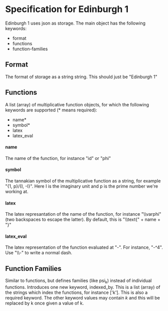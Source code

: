 # Specification for Edinburgh 1

Edinburgh 1 uses json as storage. The main object has the following keywords:

* format
* functions
* function-families

## Format

The format of storage as a string string. This should just be "Edinburgh 1"

## Functions

A list (array) of multiplicative function objects, for which the following keywords are supported (\* means required):

* name\*
* symbol\*
* latex
* latex_eval

#### name
The name of the function, for instance "id" or "phi"

#### symbol
The tannakian symbol of the multiplicative function as a string, for example "{1, p}/{I, -I}". Here I is the imaginary unit and p is the prime number we're working at.

#### latex
The latex represantation of the name of the function, for instance "\\\\varphi" (two backspaces to escape the latter). By default, this is "\\\\text{" + name + "}"

#### latex_eval
The latex representation of the function evaluated at "-". For instance, "-^4". Use "\\\\-" to write a normal dash.

## Function Families

Similar to functions, but defines families (like psi<sub>k</sub>) instead of individual functions. Introduces one new keyword, indexed_by. This is a list (array) of the strings which index the functions, for instance ['k']. This is also a required keyword. The other keyword values may contain $k$ and this will be replaced by k once given a value of k. 